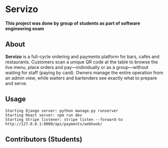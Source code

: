 # Servizo

**This project was done by group of students as part of software engineering exam**

## About
**Servizo** is a full-cycle ordering and payments platform for bars, cafés and restaurants. Customers scan a unique QR code at the table to browse the live menu, place orders and pay—individually or as a group—without waiting for staff (paying by card). Owners manage the entire operation from an admin view, while waiters and bartenders see exactly what to prepare and serve.



## Usage

```
Starting Django server: python manage.py runserver
Starting React server: npm run dev
Starting Stripe listener: stripe listen --forward-to http://127.0.0.1:8000/api/payments/webhook/
```


## Contributors (Students)


